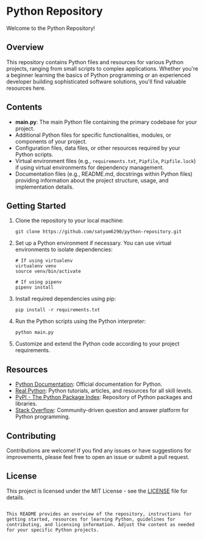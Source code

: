# Python Repository

Welcome to the Python Repository!

## Overview

This repository contains Python files and resources for various Python projects, ranging from small scripts to complex applications. Whether you're a beginner learning the basics of Python programming or an experienced developer building sophisticated software solutions, you'll find valuable resources here.

## Contents

- **main.py**: The main Python file containing the primary codebase for your project.
- Additional Python files for specific functionalities, modules, or components of your project.
- Configuration files, data files, or other resources required by your Python scripts.
- Virtual environment files (e.g., `requirements.txt`, `Pipfile`, `Pipfile.lock`) if using virtual environments for dependency management.
- Documentation files (e.g., README.md, docstrings within Python files) providing information about the project structure, usage, and implementation details.

## Getting Started

1. Clone the repository to your local machine:

   ```
   git clone https://github.com/satyam6290/python-repository.git
   ```

2. Set up a Python environment if necessary. You can use virtual environments to isolate dependencies:

   ```
   # If using virtualenv
   virtualenv venv
   source venv/bin/activate

   # If using pipenv
   pipenv install
   ```

3. Install required dependencies using pip:

   ```
   pip install -r requirements.txt
   ```

4. Run the Python scripts using the Python interpreter:

   ```
   python main.py
   ```

5. Customize and extend the Python code according to your project requirements.

## Resources

- [Python Documentation](https://docs.python.org/3/): Official documentation for Python.
- [Real Python](https://realpython.com/): Python tutorials, articles, and resources for all skill levels.
- [PyPI - The Python Package Index](https://pypi.org/): Repository of Python packages and libraries.
- [Stack Overflow](https://stackoverflow.com/questions/tagged/python): Community-driven question and answer platform for Python programming.

## Contributing

Contributions are welcome! If you find any issues or have suggestions for improvements, please feel free to open an issue or submit a pull request.

## License

This project is licensed under the MIT License - see the [LICENSE](LICENSE) file for details.
```

This README provides an overview of the repository, instructions for getting started, resources for learning Python, guidelines for contributing, and licensing information. Adjust the content as needed for your specific Python projects.

